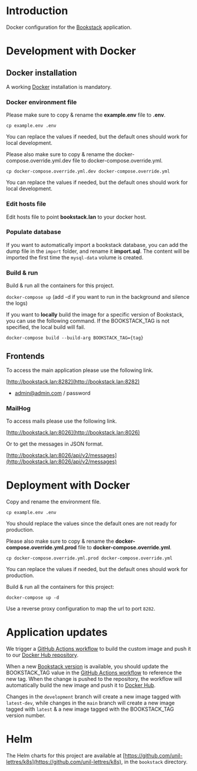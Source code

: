 # Introduction

Docker configuration for the [Bookstack](https://github.com/BookStackApp/BookStack) application.

# Development with Docker

## Docker installation

A working [Docker](https://docs.docker.com/engine/install/) installation is mandatory.

### Docker environment file

Please make sure to copy & rename the **example.env** file to **.env**.

``cp example.env .env``

You can replace the values if needed, but the default ones should work for local development.

Please also make sure to copy & rename the docker-compose.override.yml.dev file to docker-compose.override.yml.

``cp docker-compose.override.yml.dev docker-compose.override.yml``

You can replace the values if needed, but the default ones should work for local development.

### Edit hosts file

Edit hosts file to point **bookstack.lan** to your docker host.

### Populate database

If you want to automatically import a bookstack database, you can add the dump file in the `import` folder, and rename it **import.sql**. The content will be imported the first time the `mysql-data` volume is created.

### Build & run

Build & run all the containers for this project.

``docker-compose up`` (add -d if you want to run in the background and silence the logs)

If you want to **locally** build the image for a specific version of Bookstack, you can use the following command. If the BOOKSTACK_TAG is not specified, the local build will fail.

``docker-compose build --build-arg BOOKSTACK_TAG={tag}``

## Frontends

To access the main application please use the following link.

[http://bookstack.lan:8282](http://bookstack.lan:8282)

+ admin@admin.com / password

### MailHog

To access mails please use the following link.

[http://bookstack.lan:8026](http://bookstack.lan:8026)

Or to get the messages in JSON format.

[http://bookstack.lan:8026/api/v2/messages](http://bookstack.lan:8026/api/v2/messages)

# Deployment with Docker

Copy and rename the environment file.

``cp example.env .env``

You should replace the values since the default ones are not ready for production.

Please also make sure to copy & rename the **docker-compose.override.yml.prod** file to **docker-compose.override.yml**.

`cp docker-compose.override.yml.prod docker-compose.override.yml`

You can replace the values if needed, but the default ones should work for production.

Build & run all the containers for this project:

`docker-compose up -d`

Use a reverse proxy configuration to map the url to port `8282`.

# Application updates

We trigger a [GitHub Actions workflow](https://github.com/unil-lettres/bookstack/blob/main/.github/workflows/docker.yml) to build the custom image and push it to our [Docker Hub repository](https://hub.docker.com/repository/docker/unillett/bookstack/general).

When a new [Bookstack version](https://github.com/BookStackApp/BookStack/releases) is available, you should update the BOOKSTACK_TAG value in the [GitHub Actions workflow](https://github.com/unil-lettres/bookstack/blob/main/.github/workflows/docker.yml) to reference the new tag. When the change is pushed to the repository, the workflow will automatically build the new image and push it to [Docker Hub](https://hub.docker.com/repository/docker/unillett/bookstack/general).

Changes in the `development` branch will create a new image tagged with `latest-dev`, while changes in the `main` branch will create a new image tagged with `latest` & a new image tagged with the BOOKSTACK_TAG version number.

# Helm

The Helm charts for this project are available at [https://github.com/unil-lettres/k8s](https://github.com/unil-lettres/k8s), in the ``bookstack`` directory.
